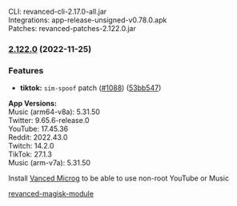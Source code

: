 CLI: revanced-cli-2.17.0-all.jar  
Integrations: app-release-unsigned-v0.78.0.apk  
Patches: revanced-patches-2.122.0.jar  

### [2.122.0](https://github.com/revanced/revanced-patches/compare/v2.121.0...v2.122.0) (2022-11-25)
### Features
* **tiktok:** `sim-spoof` patch ([#1088](https://github.com/revanced/revanced-patches/issues/1088)) ([53bb547](https://github.com/revanced/revanced-patches/commit/53bb547cc1003859f1d42db819a897e120b17fbe))

  
**App Versions:**  
Music (arm64-v8a): 5.31.50  
Twitter: 9.65.6-release.0  
YouTube: 17.45.36  
Reddit: 2022.43.0  
Twitch: 14.2.0  
TikTok: 27.1.3  
Music (arm-v7a): 5.31.50  

Install [Vanced Microg](https://github.com/TeamVanced/VancedMicroG/releases) to be able to use non-root YouTube or Music  

[revanced-magisk-module](https://github.com/j-hc/revanced-magisk-module)  
